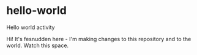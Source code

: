 # hello-world
Hello world activity

Hi! It's fesnudden here - I'm making changes to this repository and to the world.
Watch this space.
